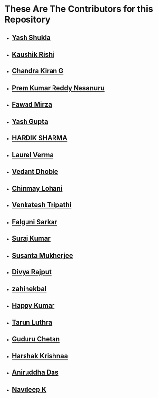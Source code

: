 # These Are The Contributors for this Repository

- ## [Yash Shukla](https://github.com/Yash1256)
- ## [Kaushik Rishi](https://github.com/kaushik-rishi)
- ## [Chandra Kiran G](https://github.com/Chandu-4444)
- ## [Prem Kumar Reddy Nesanuru](https://github.com/prem-kumar-reddy)
- ## [Fawad Mirza](https://github.com/FawadMirza32)
- ## [Yash Gupta](https://github.com/giyasht)
- ## [HARDIK SHARMA](https://github.com/hardik302001)
- ## [Laurel Verma](https://github.com/1laurelverma)
- ## [Vedant Dhoble](https://github.com/VedanT-27)
- ## [Chinmay Lohani](https://github.com/Golden-Hunter)
- ## [Venkatesh Tripathi](https://github.com/venkyvt7)
- ## [Falguni Sarkar](https://github.com/lostgirljourney)
- ## [Suraj Kumar](https://github.com/Surajkumar573)
- ## [Susanta Mukherjee](https://github.com/snape-here)
- ## [Divya Rajput](https://github.com/Diu2912)
- ## [zahinekbal](https://github.com/zahinekbal)
- ## [Happy Kumar](https://github.com/happy-jays)
- ## [Tarun Luthra](https://github.com/tarunluthra123)
- ## [Guduru Chetan](https://github.com/chetan639)
- ## [Harshak Krishnaa](https://github.com/harshak777)
- ## [Aniruddha Das](https://github.com/Anni852)
- ## [Navdeep K](https://github.com/knavdeep152002)
